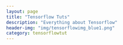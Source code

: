 ```yaml
---
layout: page
title: "Tensorflow Tuts"
description: "Everything about Tensorflow"
header-img: "img/tensorflowimg_blue1.png"
category: tensorflowtut
---
```

